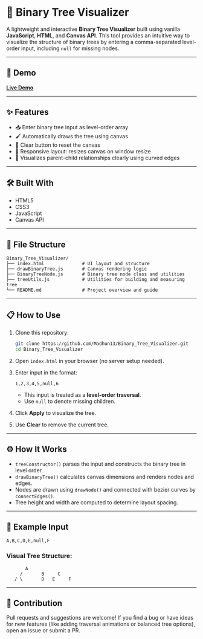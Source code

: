 # 🌳 Binary Tree Visualizer

A lightweight and interactive **Binary Tree Visualizer** built using vanilla **JavaScript**,
**HTML**, and **Canvas API**. This tool provides an intuitive way to visualize the structure of binary trees by entering a comma-separated level-order input, 
including `null` for missing nodes.

---

## 🚀 Demo
  
**[Live Demo](https://binary-tree-visualizer-xi.vercel.app/)**

---

## ✨ Features

- 📥 Enter binary tree input as level-order array
- 🖌️ Automatically draws the tree using canvas
- 🧼 Clear button to reset the canvas
- 🔁 Responsive layout: resizes canvas on window resize
- 🧠 Visualizes parent-child relationships clearly using curved edges

---

## 🛠️ Built With

- HTML5
- CSS3
- JavaScript
- Canvas API

---

## 📂 File Structure

```
Binary_Tree_Visualizer/
├── index.html              # UI layout and structure
├── drawBinaryTree.js       # Canvas rendering logic
├── BinaryTreeNode.js       # Binary tree node class and utilities
├── treeUtils.js            # Utilities for building and measuring tree
└── README.md               # Project overview and guide
```

---

## 📋 How to Use

1. Clone this repository:

   ```bash
   git clone https://github.com/Madhun13/Binary_Tree_Visualizer.git
   cd Binary_Tree_Visualizer
   ```

2. Open `index.html` in your browser (no server setup needed).

3. Enter input in the format:

   ```
   1,2,3,4,5,null,6
   ```

   - This input is treated as a **level-order traversal**.
   - Use `null` to denote missing children.

4. Click **Apply** to visualize the tree.

5. Use **Clear** to remove the current tree.

---

## ⚙️ How It Works

- `treeConstructor()` parses the input and constructs the binary tree in level order.
- `drawBinaryTree()` calculates canvas dimensions and renders nodes and edges.
- Nodes are drawn using `drawNode()` and connected with bezier curves by `connectEdges()`.
- Tree height and width are computed to determine layout spacing.

---

## 🧪 Example Input

```
A,B,C,D,E,null,F
```

### Visual Tree Structure:
```
       A
     /       B     C
   / \       D   E     F
```

---

## 🙌 Contribution

Pull requests and suggestions are welcome! If you find a bug or have ideas for new features (like adding traversal animations or balanced tree options), open an issue or submit a PR.

